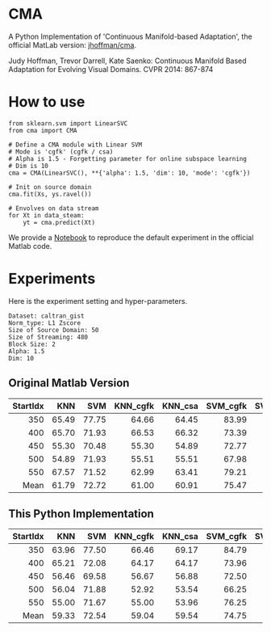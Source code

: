 # CMA

A Python Implementation of 'Continuous Manifold-based Adaptation', the official MatLab version: [jhoffman/cma](https://github.com/jhoffman/cma).

Judy Hoffman, Trevor Darrell, Kate Saenko: Continuous Manifold Based Adaptation for Evolving Visual Domains. CVPR 2014: 867-874

# How to use

```py3
from sklearn.svm import LinearSVC
from cma import CMA

# Define a CMA module with Linear SVM
# Mode is 'cgfk' (cgfk / csa)
# Alpha is 1.5 - Forgetting parameter for online subspace learning
# Dim is 10
cma = CMA(LinearSVC(), **{'alpha': 1.5, 'dim': 10, 'mode': 'cgfk'})

# Init on source domain
cma.fit(Xs, ys.ravel())

# Envolves on data stream
for Xt in data_steam:
    yt = cma.predict(Xt)
```

We provide a [Notebook](https://github.com/WNJXYK/CMA/blob/main/CMA-Caltran.ipynb) to reproduce the default experiment in the official Matlab code.

# Experiments

Here is the experiment setting and hyper-parameters.
```
Dataset: caltran_gist
Norm_type: L1 Zscore
Size of Source Domain: 50
Size of Streaming: 480
Block Size: 2
Alpha: 1.5
Dim: 10
```

## Original Matlab Version

|StartIdx|  KNN |   SVM | KNN_cgfk | KNN_csa | SVM_cgfk | SVM_csa |
| ---: | ----: | -------: | ------: | -------: | ------: | -----:|
| 350  | 65.49 | 77.75 | 64.66    | 64.45   | 83.99    | 83.58   |
| 400  | 65.70 | 71.93 | 66.53    | 66.32   | 73.39    | 73.80   |
| 450  | 55.30 | 70.48 | 55.30    | 54.89   | 72.77    | 72.56   |
| 500  | 54.89 | 71.93 | 55.51    | 55.51   | 67.98    | 67.98   |
| 550  | 67.57 | 71.52 | 62.99    | 63.41   | 79.21    | 79.21   |
| Mean | 61.79 | 72.72 | 61.00    | 60.91   | 75.47    | 75.43   |

## This Python Implementation

|StartIdx|  KNN |   SVM | KNN_cgfk | KNN_csa | SVM_cgfk | SVM_csa |
| ---: | ----: | -------: | ------: | -------: | ------: | -----:|
|  350 | 63.96 |    77.50 |   66.46 |    69.17 |   84.79 | 84.79 |
|  400 | 65.21 |    72.08 |   64.17 |    64.17 |   73.96 | 74.17 |
|  450 | 56.46 |    69.58 |   56.67 |    56.88 |   72.50 | 72.71 |
|  500 | 56.04 |    71.88 |   52.92 |    53.54 |   66.25 | 67.92 |
|  550 | 55.00 |    71.67 |   55.00 |    53.96 |   76.25 | 79.38 |
| Mean | 59.33 |    72.54 |   59.04 |    59.54 |   74.75 | 75.79 |




